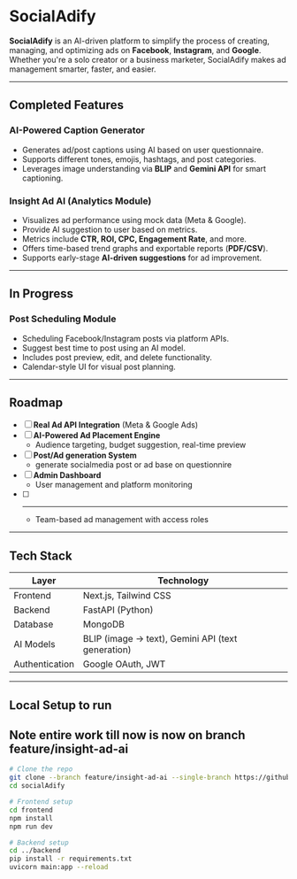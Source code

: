 # SocialAdify

**SocialAdify** is an AI-driven platform to simplify the process of creating, managing, and optimizing ads on **Facebook**, **Instagram**, and **Google**. Whether you're a solo creator or a business marketer, SocialAdify makes ad management smarter, faster, and easier.

---

## Completed Features

### AI-Powered Caption Generator
- Generates ad/post captions using AI based on user questionnaire.
- Supports different tones, emojis, hashtags, and post categories.
- Leverages image understanding via **BLIP** and **Gemini API** for smart captioning.

### Insight Ad AI (Analytics Module)
- Visualizes ad performance using mock data (Meta & Google).
- Provide AI suggestion to user based on metrics.
- Metrics include **CTR, ROI, CPC, Engagement Rate**, and more.
- Offers time-based trend graphs and exportable reports (**PDF/CSV**).
- Supports early-stage **AI-driven suggestions** for ad improvement.

---

## In Progress

### Post Scheduling Module
- Scheduling Facebook/Instagram posts via platform APIs.
- Suggest best time to post using an AI model.
- Includes post preview, edit, and delete functionality.
- Calendar-style UI for visual post planning.

---

## Roadmap

- [ ] **Real Ad API Integration** (Meta & Google Ads)
- [ ] **AI-Powered Ad Placement Engine**
  - Audience targeting, budget suggestion, real-time preview
- [ ] **Post/Ad generation System**
  - generate socialmedia post or ad base on questionnire
- [ ] **Admin Dashboard**
  - User management and platform monitoring
- [ ] ****
  - Team-based ad management with access roles

---

## Tech Stack

| Layer        | Technology             |
|--------------|------------------------|
| Frontend     | Next.js, Tailwind CSS  |
| Backend      | FastAPI (Python)       |
| Database     | MongoDB                |
| AI Models    | BLIP (image → text), Gemini API (text generation) |
| Authentication | Google OAuth, JWT    |

---

##  Local Setup to run

##  Note entire work till now is now on branch feature/insight-ad-ai 

```bash
# Clone the repo
git clone --branch feature/insight-ad-ai --single-branch https://github.com/UzairHassan-code/socialadify
cd socialAdify

# Frontend setup
cd frontend
npm install
npm run dev

# Backend setup
cd ../backend
pip install -r requirements.txt
uvicorn main:app --reload
